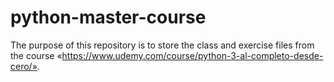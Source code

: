 # python-master-course
The purpose of this repository is to store the class and exercise files from the course «https://www.udemy.com/course/python-3-al-completo-desde-cero/».
